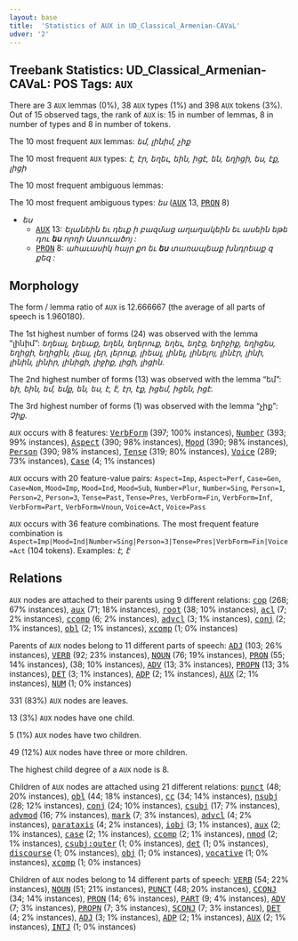 ```yaml
---
layout: base
title:  'Statistics of AUX in UD_Classical_Armenian-CAVaL'
udver: '2'
---
```


## Treebank Statistics: UD_Classical_Armenian-CAVaL: POS Tags: `AUX`

There are 3 `AUX` lemmas (0%), 38 `AUX` types (1%) and 398 `AUX` tokens (3%).
Out of 15 observed tags, the rank of `AUX` is: 15 in number of lemmas, 8 in number of types and 8 in number of tokens.

The 10 most frequent `AUX` lemmas: <em>եմ, լինիմ, չիք</em>

The 10 most frequent `AUX` types:  <em>է, էր, եղեւ, եին, իցէ, են, եղիցի, ես, էք, լիցի</em>

The 10 most frequent ambiguous lemmas: 

The 10 most frequent ambiguous types:  <em>ես</em> (<tt><a href="xcl_caval-pos-AUX.html">AUX</a></tt> 13, <tt><a href="xcl_caval-pos-PRON.html">PRON</a></tt> 8)


* <em>ես</em>
  * <tt><a href="xcl_caval-pos-AUX.html">AUX</a></tt> 13: <em>Ելանեին եւ դեւք ի բազմաց աղաղակեին եւ ասեին եթե դու <b>ես</b> որդի Աստուածոյ :</em>
  * <tt><a href="xcl_caval-pos-PRON.html">PRON</a></tt> 8: <em>ահաւասիկ հայր քո եւ <b>ես</b> տառապեաք խնդրեաք զ քեզ :</em>

## Morphology

The form / lemma ratio of `AUX` is 12.666667 (the average of all parts of speech is 1.960180).

The 1st highest number of forms (24) was observed with the lemma “լինիմ”: <em>եղեալ, եղեաք, եղեն, եղերուք, եղեւ, եղէց, եղիջիք, եղիցես, եղիցի, եղիցին, լեալ, լեր, լերուք, լիեալ, լինել, լինելոյ, լինէր, լինի, լինին, լինիր, լինիցի, լիջիք, լիցի, լիցին</em>.

The 2nd highest number of forms (13) was observed with the lemma “եմ”: <em>եի, եին, եմ, եմք, են, ես, է, է̈, էր, էք, իցեմ, իցեն, իցէ</em>.

The 3rd highest number of forms (1) was observed with the lemma “չիք”: <em>Չիք</em>.

`AUX` occurs with 8 features: <tt><a href="xcl_caval-feat-VerbForm.html">VerbForm</a></tt> (397; 100% instances), <tt><a href="xcl_caval-feat-Number.html">Number</a></tt> (393; 99% instances), <tt><a href="xcl_caval-feat-Aspect.html">Aspect</a></tt> (390; 98% instances), <tt><a href="xcl_caval-feat-Mood.html">Mood</a></tt> (390; 98% instances), <tt><a href="xcl_caval-feat-Person.html">Person</a></tt> (390; 98% instances), <tt><a href="xcl_caval-feat-Tense.html">Tense</a></tt> (319; 80% instances), <tt><a href="xcl_caval-feat-Voice.html">Voice</a></tt> (289; 73% instances), <tt><a href="xcl_caval-feat-Case.html">Case</a></tt> (4; 1% instances)

`AUX` occurs with 20 feature-value pairs: `Aspect=Imp`, `Aspect=Perf`, `Case=Gen`, `Case=Nom`, `Mood=Imp`, `Mood=Ind`, `Mood=Sub`, `Number=Plur`, `Number=Sing`, `Person=1`, `Person=2`, `Person=3`, `Tense=Past`, `Tense=Pres`, `VerbForm=Fin`, `VerbForm=Inf`, `VerbForm=Part`, `VerbForm=Vnoun`, `Voice=Act`, `Voice=Pass`

`AUX` occurs with 36 feature combinations.
The most frequent feature combination is `Aspect=Imp|Mood=Ind|Number=Sing|Person=3|Tense=Pres|VerbForm=Fin|Voice=Act` (104 tokens).
Examples: <em>է, է̈</em>


## Relations

`AUX` nodes are attached to their parents using 9 different relations: <tt><a href="xcl_caval-dep-cop.html">cop</a></tt> (268; 67% instances), <tt><a href="xcl_caval-dep-aux.html">aux</a></tt> (71; 18% instances), <tt><a href="xcl_caval-dep-root.html">root</a></tt> (38; 10% instances), <tt><a href="xcl_caval-dep-acl.html">acl</a></tt> (7; 2% instances), <tt><a href="xcl_caval-dep-ccomp.html">ccomp</a></tt> (6; 2% instances), <tt><a href="xcl_caval-dep-advcl.html">advcl</a></tt> (3; 1% instances), <tt><a href="xcl_caval-dep-conj.html">conj</a></tt> (2; 1% instances), <tt><a href="xcl_caval-dep-obl.html">obl</a></tt> (2; 1% instances), <tt><a href="xcl_caval-dep-xcomp.html">xcomp</a></tt> (1; 0% instances)

Parents of `AUX` nodes belong to 11 different parts of speech: <tt><a href="xcl_caval-pos-ADJ.html">ADJ</a></tt> (103; 26% instances), <tt><a href="xcl_caval-pos-VERB.html">VERB</a></tt> (92; 23% instances), <tt><a href="xcl_caval-pos-NOUN.html">NOUN</a></tt> (76; 19% instances), <tt><a href="xcl_caval-pos-PRON.html">PRON</a></tt> (55; 14% instances),  (38; 10% instances), <tt><a href="xcl_caval-pos-ADV.html">ADV</a></tt> (13; 3% instances), <tt><a href="xcl_caval-pos-PROPN.html">PROPN</a></tt> (13; 3% instances), <tt><a href="xcl_caval-pos-DET.html">DET</a></tt> (3; 1% instances), <tt><a href="xcl_caval-pos-ADP.html">ADP</a></tt> (2; 1% instances), <tt><a href="xcl_caval-pos-AUX.html">AUX</a></tt> (2; 1% instances), <tt><a href="xcl_caval-pos-NUM.html">NUM</a></tt> (1; 0% instances)

331 (83%) `AUX` nodes are leaves.

13 (3%) `AUX` nodes have one child.

5 (1%) `AUX` nodes have two children.

49 (12%) `AUX` nodes have three or more children.

The highest child degree of a `AUX` node is 8.

Children of `AUX` nodes are attached using 21 different relations: <tt><a href="xcl_caval-dep-punct.html">punct</a></tt> (48; 20% instances), <tt><a href="xcl_caval-dep-obl.html">obl</a></tt> (44; 18% instances), <tt><a href="xcl_caval-dep-cc.html">cc</a></tt> (34; 14% instances), <tt><a href="xcl_caval-dep-nsubj.html">nsubj</a></tt> (28; 12% instances), <tt><a href="xcl_caval-dep-conj.html">conj</a></tt> (24; 10% instances), <tt><a href="xcl_caval-dep-csubj.html">csubj</a></tt> (17; 7% instances), <tt><a href="xcl_caval-dep-advmod.html">advmod</a></tt> (16; 7% instances), <tt><a href="xcl_caval-dep-mark.html">mark</a></tt> (7; 3% instances), <tt><a href="xcl_caval-dep-advcl.html">advcl</a></tt> (4; 2% instances), <tt><a href="xcl_caval-dep-parataxis.html">parataxis</a></tt> (4; 2% instances), <tt><a href="xcl_caval-dep-iobj.html">iobj</a></tt> (3; 1% instances), <tt><a href="xcl_caval-dep-aux.html">aux</a></tt> (2; 1% instances), <tt><a href="xcl_caval-dep-case.html">case</a></tt> (2; 1% instances), <tt><a href="xcl_caval-dep-ccomp.html">ccomp</a></tt> (2; 1% instances), <tt><a href="xcl_caval-dep-nmod.html">nmod</a></tt> (2; 1% instances), <tt><a href="xcl_caval-dep-csubj-outer.html">csubj:outer</a></tt> (1; 0% instances), <tt><a href="xcl_caval-dep-det.html">det</a></tt> (1; 0% instances), <tt><a href="xcl_caval-dep-discourse.html">discourse</a></tt> (1; 0% instances), <tt><a href="xcl_caval-dep-obj.html">obj</a></tt> (1; 0% instances), <tt><a href="xcl_caval-dep-vocative.html">vocative</a></tt> (1; 0% instances), <tt><a href="xcl_caval-dep-xcomp.html">xcomp</a></tt> (1; 0% instances)

Children of `AUX` nodes belong to 14 different parts of speech: <tt><a href="xcl_caval-pos-VERB.html">VERB</a></tt> (54; 22% instances), <tt><a href="xcl_caval-pos-NOUN.html">NOUN</a></tt> (51; 21% instances), <tt><a href="xcl_caval-pos-PUNCT.html">PUNCT</a></tt> (48; 20% instances), <tt><a href="xcl_caval-pos-CCONJ.html">CCONJ</a></tt> (34; 14% instances), <tt><a href="xcl_caval-pos-PRON.html">PRON</a></tt> (14; 6% instances), <tt><a href="xcl_caval-pos-PART.html">PART</a></tt> (9; 4% instances), <tt><a href="xcl_caval-pos-ADV.html">ADV</a></tt> (7; 3% instances), <tt><a href="xcl_caval-pos-PROPN.html">PROPN</a></tt> (7; 3% instances), <tt><a href="xcl_caval-pos-SCONJ.html">SCONJ</a></tt> (7; 3% instances), <tt><a href="xcl_caval-pos-DET.html">DET</a></tt> (4; 2% instances), <tt><a href="xcl_caval-pos-ADJ.html">ADJ</a></tt> (3; 1% instances), <tt><a href="xcl_caval-pos-ADP.html">ADP</a></tt> (2; 1% instances), <tt><a href="xcl_caval-pos-AUX.html">AUX</a></tt> (2; 1% instances), <tt><a href="xcl_caval-pos-INTJ.html">INTJ</a></tt> (1; 0% instances)


